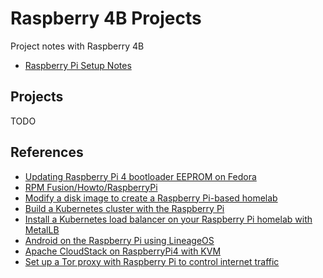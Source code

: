 # Raspberry 4B Projects

Project notes with Raspberry 4B

- [Raspberry Pi Setup Notes](https://github.com/rootzilopochtli/sysadmin-notes/blob/master/raspberry4b/RaspberryPiSetupNotes.md)

## Projects

TODO

## References

- [Updating Raspberry Pi 4 bootloader EEPROM on Fedora](https://gist.github.com/dwrobel/266ad5d4e59b05ea26d8bb6725118578)
- [RPM Fusion/Howto/RaspberryPi](https://rpmfusion.org/Howto/RaspberryPi)
- [Modify a disk image to create a Raspberry Pi-based homelab](https://opensource.com/article/20/5/disk-image-raspberry-pi)
- [Build a Kubernetes cluster with the Raspberry Pi](https://opensource.com/article/20/6/kubernetes-raspberry-pi)
- [Install a Kubernetes load balancer on your Raspberry Pi homelab with MetalLB](https://opensource.com/article/20/7/homelab-metallb)
- [Android on the Raspberry Pi using LineageOS](https://pimylifeup.com/raspberry-pi-android-lineageos/)
- [Apache CloudStack on RaspberryPi4 with KVM](https://www.shapeblue.com/apache-cloudstack-on-raspberrypi4-with-kvm/)
- [Set up a Tor proxy with Raspberry Pi to control internet traffic](https://opensource.com/article/20/4/tor-proxy-raspberry-pi)
